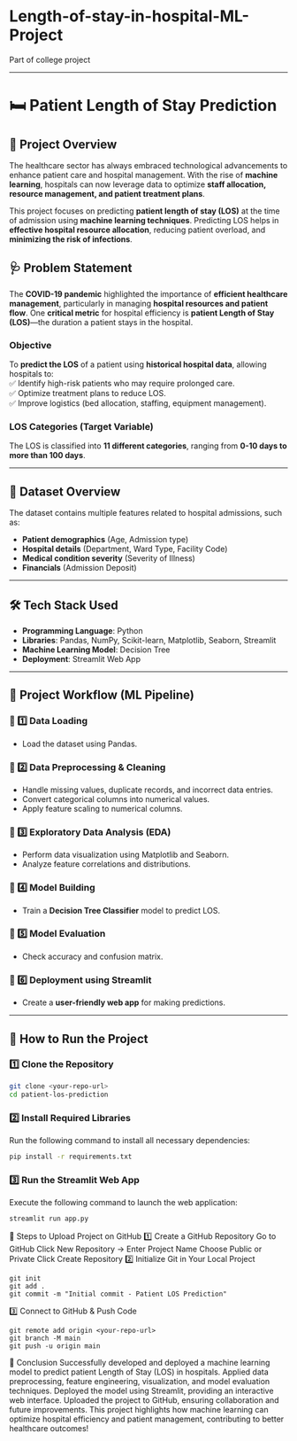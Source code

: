 # Length-of-stay-in-hospital-ML-Project
Part of college project

****************************************************

# 🛏️ Patient Length of Stay Prediction  

## 📌 Project Overview  
The healthcare sector has always embraced technological advancements to enhance patient care and hospital management. With the rise of **machine learning**, hospitals can now leverage data to optimize **staff allocation, resource management, and patient treatment plans**.  

This project focuses on predicting **patient length of stay (LOS)** at the time of admission using **machine learning techniques**. Predicting LOS helps in **effective hospital resource allocation**, reducing patient overload, and **minimizing the risk of infections**.  

## 🩺 Problem Statement  
The **COVID-19 pandemic** highlighted the importance of **efficient healthcare management**, particularly in managing **hospital resources and patient flow**. One **critical metric** for hospital efficiency is **patient Length of Stay (LOS)**—the duration a patient stays in the hospital.  

### **Objective**  
To **predict the LOS** of a patient using **historical hospital data**, allowing hospitals to:  
✅ Identify high-risk patients who may require prolonged care.  
✅ Optimize treatment plans to reduce LOS.  
✅ Improve logistics (bed allocation, staffing, equipment management).  

### **LOS Categories (Target Variable)**  
The LOS is classified into **11 different categories**, ranging from **0-10 days to more than 100 days**.  

---

## 📂 Dataset Overview  
The dataset contains multiple features related to hospital admissions, such as:  
- **Patient demographics** (Age, Admission type)  
- **Hospital details** (Department, Ward Type, Facility Code)  
- **Medical condition severity** (Severity of Illness)  
- **Financials** (Admission Deposit)  

---

## 🛠️ Tech Stack Used  
- **Programming Language**: Python  
- **Libraries**: Pandas, NumPy, Scikit-learn, Matplotlib, Seaborn, Streamlit  
- **Machine Learning Model**: Decision Tree  
- **Deployment**: Streamlit Web App  

---

## 📑 Project Workflow (ML Pipeline)  

### 🔹 1️⃣ Data Loading  
- Load the dataset using Pandas.  

### 🔹 2️⃣ Data Preprocessing & Cleaning  
- Handle missing values, duplicate records, and incorrect data entries.  
- Convert categorical columns into numerical values.  
- Apply feature scaling to numerical columns.  

### 🔹 3️⃣ Exploratory Data Analysis (EDA)  
- Perform data visualization using Matplotlib and Seaborn.  
- Analyze feature correlations and distributions.  

### 🔹 4️⃣ Model Building  
- Train a **Decision Tree Classifier** model to predict LOS.  

### 🔹 5️⃣ Model Evaluation  
- Check accuracy and confusion matrix.  

### 🔹 6️⃣ Deployment using Streamlit  
- Create a **user-friendly web app** for making predictions.  

---

## 🚀 How to Run the Project  

### 1️⃣ Clone the Repository  
```bash
git clone <your-repo-url>
cd patient-los-prediction
```
### 2️⃣ Install Required Libraries  
Run the following command to install all necessary dependencies:  
```bash
pip install -r requirements.txt
```
### 3️⃣ Run the Streamlit Web App
Execute the following command to launch the web application:
```bash
streamlit run app.py
```



📌 Steps to Upload Project on GitHub
1️⃣ Create a GitHub Repository
Go to GitHub
Click New Repository → Enter Project Name
Choose Public or Private
Click Create Repository
2️⃣ Initialize Git in Your Local Project
```
git init
git add .
git commit -m "Initial commit - Patient LOS Prediction"
```
3️⃣ Connect to GitHub & Push Code
```
git remote add origin <your-repo-url>
git branch -M main
git push -u origin main
```

📌 Conclusion
Successfully developed and deployed a machine learning model to predict patient Length of Stay (LOS) in hospitals.
Applied data preprocessing, feature engineering, visualization, and model evaluation techniques.
Deployed the model using Streamlit, providing an interactive web interface.
Uploaded the project to GitHub, ensuring collaboration and future improvements.
This project highlights how machine learning can optimize hospital efficiency and patient management, contributing to better healthcare outcomes! 
